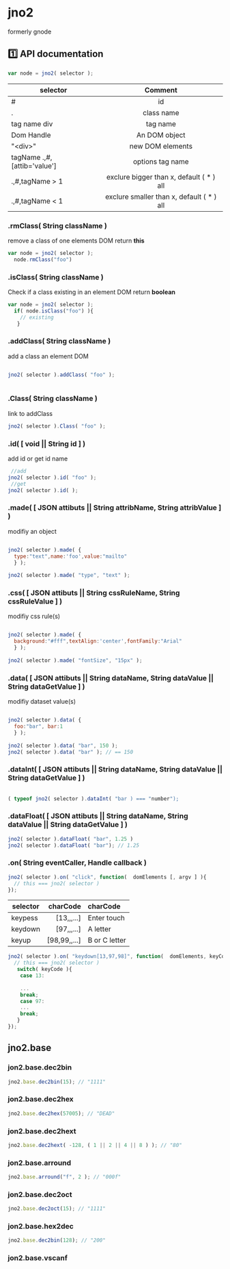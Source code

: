 # jno2
formerly gnode

## :one: API documentation

```javascript
var node = jno2( selector );
```
| selector       | Comment     |
| ------------- |:-------------:|
| #      | id  |
| .      | class name     | 
| tag name div| tag name     |
| Dom Handle | An DOM object |
| "\<div\>" | new DOM elements |
| tagName .,#,[attib='value'] | options tag name |
| .,#,tagName > 1 | exclure bigger than x, default ( * ) all |
| .,#,tagName < 1 | exclure  smaller than x, default ( * ) all |

### .rmClass( String className )
remove a class of one elements DOM return **this**
```javascript
var node = jno2( selector );
  node.rmClass("foo")
```

### .isClass( String className )
Check if a class existing in an element DOM return **boolean**
```javascript
var node = jno2( selector );
  if( node.isClass("foo") ){
    // existing
   }
```
### .addClass( String className )
add a class an element DOM
```javascript

jno2( selector ).addClass( "foo" );
  
```

### .Class( String className )
link to addClass
```javascript
jno2( selector ).Class( "foo" );
```

### .id( [ void ||   String id ] )
add id or get id name
```javascript
 //add
jno2( selector ).id( "foo" );
 //get
jno2( selector ).id( );
```
### .made( [ JSON attibuts || String attribName, String attribValue ] )
modifiy an object
```javascript

jno2( selector ).made( { 
  type:"text",name:'foo',value:"mailto"
  } );
 
jno2( selector ).made( "type", "text" );
```
### .css( [ JSON attibuts || String cssRuleName, String cssRuleValue ] )
modifiy css rule(s)
```javascript

jno2( selector ).made( { 
  background:"#fff",textAlign:'center',fontFamily:"Arial"
  } );
 
jno2( selector ).made( "fontSize", "15px" );
```

### .data( [  JSON attibuts || String dataName, String dataValue || String dataGetValue ] )
modifiy dataset value(s)
```javascript

jno2( selector ).data( { 
  foo:"bar", bar:1
  } );
 
jno2( selector ).data( "bar", 150 );
jno2( selector ).data( "bar" ); // == 150
```
### .dataInt( [  JSON attibuts || String dataName, String dataValue || String dataGetValue ] )
```javascript
 
( typeof jno2( selector ).dataInt( "bar ) === "number");
```

### .dataFloat( [  JSON attibuts || String dataName, String dataValue || String dataGetValue ] )
```javascript
jno2( selector ).dataFloat( "bar", 1.25 )
jno2( selector ).dataFloat( "bar"); // 1.25
```

### .on( String eventCaller, Handle callback )
```javascript
jno2( selector ).on( "click", function(  domElements [, argv ] ){
  // this === jno2( selector )
});
```

| selector       | charCode     | charCode     |
| ------------- |-------------:|:-------------|
| keypess      | [13,,,...]  | Enter touch |
| keydown      |  [97,,,...]       |  A letter  |
| keyup |  [98,99,,...]       | B or C letter |

```javascript
jno2( selector ).on( "keydown[13,97,98]", function(  domElements, keyCode, targetValue ){
  // this === jno2( selector )
   switch( keyCode ){
    case 13:
    
    ...
    break;
    case 97:
    ...
    break;
   }
});
```

## jno2.base
### jon2.base.dec2bin
```javascript
jno2.base.dec2bin(15); // "1111"
```
### jon2.base.dec2hex 
```javascript
jno2.base.dec2hex(57005); // "DEAD"
```
### jon2.base.dec2hext
```javascript
jno2.base.dec2hext( -128, ( 1 || 2 || 4 || 8 ) ); // "80"
```
### jon2.base.arround
```javascript
jno2.base.arround("f", 2 ); // "000f"
```
### jon2.base.dec2oct
```javascript
jno2.base.dec2oct(15); // "1111"
```
### jon2.base.hex2dec
```javascript
jno2.base.dec2bin(128); // "200"
```
### jon2.base.vscanf


